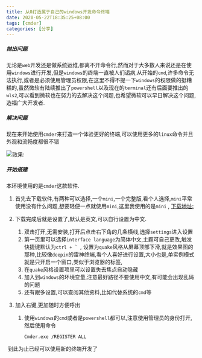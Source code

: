 ```yaml
---
title: 从0打造属于自己的windows开发命令终端
date: 2020-05-22T18:35:25+08:00
tags: [cmder]
categories: [分享]
---
```


##### 	抛出问题

无论是`web`开发还是做系统运维,都离不开命令行,然而对于大多数人来说还是在使用`windows`进行开发,但是`windows`的终端一直被人们诟病,从开始的`cmd`,许多命令无法执行,或者是必须使用管理员权限,在这里不得不提一下`windows`的权限做的挺糟糕的,虽然微软有陆续推出了`powershell`以及现在的`terminal`还有后面要推出的`wls2`,可以看到微软也在努力的去解决这个问题,也希望微软可以早日解决这个问题,造福广大开发者.

<!--more-->

##### 	解决问题

现在来开始使用`cmder`来打造一个体验更好的终端,可以使用更多的`linux`命令并且外观和流畅度都很不错

![效果:](https://www.caoayu.xyz/images/cmder01/cmder.gif)

##### 开始搭建

本环境使用的是`cmder`这款软件.

1. 首先去下载软件,有两种可以选择,一个`mini`,一个完整版,看个人选择,`mini`平常使用没有什么问题,想要轻便一点就使用`mini`,这里我使用的是`mini` , [下载地址:](https://links.jianshu.com/go?to=http%3A%2F%2Fcmder.net%2F) 

2. 下载完成后就是设置了,默认是英文,可以自行设置为中文.

   1. 双击打开,无需安装,打开后点击右下角的几条横线,选择`settings`进入设置
   2. 第一页里可以选择`interface language`为简体中文,主题可自己更改,触发快捷键默认为``ctrl + ` ``, 设置为`quake`风格从屏幕顶部下滑,就是效果图的那种,比较像`deepin`的雷神终端,看个人喜好进行设置,大小也是,单实例模式就是只开启一个窗口,类似于浏览器的标签,
   3. 在`quake`风格设置项里可以设置失去焦点自动隐藏
   4. 加入到`windows`的环境变量,注意最好路径不要使用中文,有可能会出现乱码的问题
   5. 还有跟多设置,可以查阅其他资料,比如代替系统的`cmd`等

3. 加入右键,更加随时方便呼出

   1. 使用`windows`的`cmd`或者是`powershell`都可以,注意使用管理员的身份打开,然后使用命令

      ```shell
      Cmder.exe /REGISTER ALL
      ```



​	到此为止已经可以使用新的终端开发了
